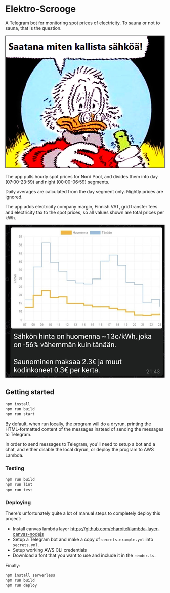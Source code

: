 # Elektro-Scrooge

A Telegram bot for monitoring spot prices of electricity. To sauna or not to sauna, that is the question.

![Electrified Scrooge](elektro-scrooge.jpg)

The app pulls hourly spot prices for Nord Pool, and divides them into day (07:00-23:59) and night (00:00-06:59) segments.

Daily averages are calculated from the day segment only. Nightly prices are ignored.

The app adds electricity company margin, Finnish VAT, grid transfer fees and electricity tax to the spot prices, so all values shown are total prices per kWh.

![Screenshot of a price message from the bot](screenshot.jpg)

## Getting started

    npm install
    npm run build
    npm run start

By default, when run locally, the program will do a dryrun, printing the HTML-formatted content of the messages instead of sending the messages to Telegram.

In order to send messages to Telegram, you'll need to setup a bot and a chat, and either disable the local dryrun, or deploy the program to AWS Lambda.

### Testing

    npm run build
    npm run lint
    npm run test

### Deploying

There's unfortunately quite a lot of manual steps to completely deploy this project:

- Install canvas lambda layer https://github.com/charoitel/lambda-layer-canvas-nodejs
- Setup a Telegram bot and make a copy of `secrets.example.yml` into `secrets.yml`.
- Setup working AWS CLI credentials
- Download a font that you want to use and include it in the `render.ts`.

Finally:

    npm install serverless
    npm run build
    npm run deploy
